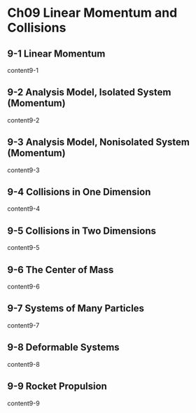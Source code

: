 # Ch09 Linear Momentum and Collisions


## 9-1 Linear Momentum
content9-1

## 9-2 Analysis Model, Isolated System (Momentum)
content9-2

## 9-3 Analysis Model, Nonisolated System (Momentum)
content9-3

## 9-4 Collisions in One Dimension
content9-4

## 9-5 Collisions in Two Dimensions
content9-5

## 9-6 The Center of Mass
content9-6

## 9-7 Systems of Many Particles
content9-7

## 9-8 Deformable Systems
content9-8

## 9-9 Rocket Propulsion
content9-9

